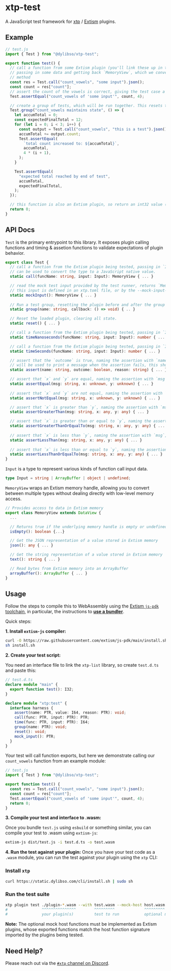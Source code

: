 # xtp-test

A JavaScript test framework for [xtp](https://getxtp.com) /
[Extism](https://extism.org) plugins.

## Example

```javascript
// test.js
import { Test } from "@dylibso/xtp-test";

export function test() {
  // call a function from some Extism plugin (you'll link these up in the CLI command to run the test),
  // passing in some data and getting back `MemoryView`, which we convert to JSON using the `MemoryView.json`
  // method
  const res = Test.call("count_vowels", "some input").json();
  const count = res["count"];
  // assert the count of the vowels is correct, giving the test case a name (which will be shown in the CLI output)
  Test.assertEqual("count_vowels of 'some input'", count, 4);

  // create a group of tests, which will be run together. This resets the plugin before and after the group is complete.
  Test.group("count_vowels maintains state", () => {
    let accumTotal = 0;
    const expectedFinalTotal = 12;
    for (let i = 0; i < 3; i++) {
      const output = Test.call("count_vowels", "this is a test").json();
      accumTotal += output.count;
      Test.assertEqual(
        `total count increased to: ${accumTotal}`,
        accumTotal,
        4 * (i + 1),
      );
    }

    Test.assertEqual(
      "expected total reached by end of test",
      accumTotal,
      expectedFinalTotal,
    );
  });

  // this function is also an Extism plugin, so return an int32 value (non-zero returns will cause the whole test suite to fail.)
  return 0;
}
```

## API Docs

`Test` is the primary entrypoint to this library. It exposes plugin calling
functions and timing & assetion functions to validate expectations of plugin
behavior.

```ts
export class Test {
  // call a function from the Extism plugin being tested, passing in `Input` and returning the output as `MemoryView`, which 
  // can be used to convert the type to a JavaScript native value.
  static call(funcName: string, input: Input): MemoryView { ... }

  // read the mock test input provided by the test runner, returns `MemoryView`.
  // this input is defined in an xtp.toml file, or by the --mock-input-data or --mock-input-file flags.
  static mockInput(): MemoryView { ... }
  
  // Run a test group, resetting the plugin before and after the group is run.
  static group(name: string, callback: () => void) { .. }

  // Reset the loaded plugin, clearing all state.
  static reset() { ... }

  // call a function from the Extism plugin being tested, passing in `Input` and get the number of nanoseconds spent in the function.
  static timeNanoseconds(funcName: string, input: Input): number { ... }

  // call a function from the Extism plugin being tested, passing in `Input` and get the number of seconds spent in the function.
  static timeSeconds(funcName: string, input: Input): number { ... }

  // assert that the `outcome` is true, naming the assertion with `name`, which will be used as a label in the CLI runner. The `reason` argument
  // will be used to print a message when the assertion fails, this should contain some additional information about values being compared.
  static assert(name: string, outcome: boolean, reason: string) { ... }

  // assert that `x` and `y` are equal, naming the assertion with `msg`, which will be used as a label in the CLI runner.
  static assertEqual(msg: string, x: unknown, y: unknown) { ... }
  
  // assert that `x` and `y` are not equal, naming the assertion with `msg`, which will be used as a label in the CLI runner.
  static assertNotEqual(msg: string, x: unknown, y: unknown) { ... }

  // assert that `x` is greater than `y`, naming the assertion with `msg`, which will be used as a label in the CLI runner.
  static assertGreaterThan(msg: string, x: any, y: any) { ... }

  // assert that `x` is greater than or equal to `y`, naming the assertion with `msg`, which will be used as a label in the CLI runner.
  static assertGreaterThanOrEqualTo(msg: string, x: any, y: any) { ... }
  
  // assert that `x` is less than `y`, naming the assertion with `msg`, which will be used as a label in the CLI runner.
  static assertLessThan(msg: string, x: any, y: any) { ... }
  
  // assert that `x` is less than or equal to `y`, naming the assertion with `msg`, which will be used as a label in the CLI runner.
  static assertLessThanOrEqualTo(msg: string, x: any, y: any) { ... }
}
```

`Input` is a type to represent various kinds of function call input data.

```ts
type Input = string | ArrayBuffer | object | undefined;
```

`MemoryView` wraps an Extism memory handle, allowing you to convert between multiple types without dealing directly
with low-level memory access.

```ts
// Provides access to data in Extism memory
export class MemoryView extends DataView {
  ...

  // Returns true if the underlying memory handle is empty or undefined.
  isEmpty(): boolean {...}

  // Get the JSON representation of a value stored in Extism memory
  json(): any { ... }

  // Get the string representation of a value stored in Extism memory
  text(): string { ... }

  // Read bytes from Extism memory into an ArrayBuffer
  arrayBuffer(): ArrayBuffer { ... }
}
```

## Usage

Follow the steps to compile this to WebAssembly using the
[Extism `js-pdk` toolchain](https://github.com/extism/js-pdk), in particular,
the instructions to
[**use a bundler**](https://github.com/extism/js-pdk?tab=readme-ov-file#using-with-a-bundler).

Quick steps:

**1. Install `extism-js` compiler:**

```sh
curl -O https://raw.githubusercontent.com/extism/js-pdk/main/install.sh
sh install.sh
```

**2. Create your test script:**

You need an interface file to link the `xtp-list` library, so create `test.d.ts`
and paste this:

```ts
// test.d.ts
declare module "main" {
  export function test(): I32;
}

declare module "xtp:test" {
  interface harness {
    assert(name: PTR, value: I64, reason: PTR): void;
    call(func: PTR, input: PTR): PTR;
    time(func: PTR, input: PTR): I64;
    group(name: PTR): void;
    reset(): void;
    mock_input(): PTR;
  }
}
```

Your test will call function exports, but here we demonstrate calling our
`count_vowels` function from an example module:

```javascript
// test.js
import { Test } from "@dylibso/xtp-test";

export function test() {
  const res = Test.call("count_vowels", "some input").json();
  const count = res["count"];
  Test.assertEqual("count_vowels of 'some input'", count, 4);
  return 0;
}
```

**3. Compile your test and interface to .wasm:**

Once you bundle `test.js` using `esbuild` or something similar, you can compile
your test to .wasm using `extism-js`:

```sh
extism-js dist/test.js -i test.d.ts -o test.wasm
```

**4. Run the test against your plugin:** Once you have your test code as a
`.wasm` module, you can run the test against your plugin using the `xtp` CLI:

### Install `xtp`

```sh
curl https://static.dylibso.com/cli/install.sh | sudo sh
```

### Run the test suite

```sh
xtp plugin test ./plugin-*.wasm --with test.wasm --mock-host host.wasm
#               ^^^^^^^^^^^^^^^        ^^^^^^^^^             ^^^^^^^^^
#               your plugin(s)         test to run           optional mock host functions
```

**Note:** The optional mock host functions must be implemented as Extism
plugins, whose exported functions match the host function signature imported by
the plugins being tested.

## Need Help?

Please reach out via the
[`#xtp` channel on Discord](https://discord.com/channels/1011124058408112148/1220464672784908358).
